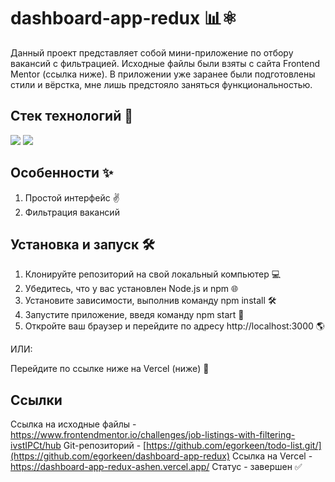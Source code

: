 # dashboard-app-redux 📊⚛️

Данный проект представляет собой мини-приложение  по отбору вакансий с фильтрацией. Исходные файлы были взяты с сайта Frontend Mentor (ссылка ниже). 
В приложении уже заранее были подготовлены стили и вёрстка, мне лишь предстояло заняться функциональностью.

## Стек технологий 🔨

<img src="https://img.shields.io/badge/React-61DAFB?style=for-the-badge&logo=react&logoColor=white"/> <img src="https://img.shields.io/badge/redux-764ABC?style=for-the-badge&logo=redux&logoColor=white"/>

## Особенности ✨

1. Простой интерфейс ✌
2. Фильтрация вакансий

## Установка и запуск 🛠️

1. Клонируйте репозиторий на свой локальный компьютер 💻
2. Убедитесь, что у вас установлен Node.js и npm 🌐
3. Установите зависимости, выполнив команду npm install 🛠️
4. Запустите приложение, введя команду npm start 🏁
5. Откройте ваш браузер и перейдите по адресу http://localhost:3000 🌎

ИЛИ:

Перейдите по ссылке ниже на Vercel (ниже) 🔗

## Ссылки

Ссылка на исходные файлы - https://www.frontendmentor.io/challenges/job-listings-with-filtering-ivstIPCt/hub
Git-репозиторий - [https://github.com/egorkeen/todo-list.git/](https://github.com/egorkeen/dashboard-app-redux)
Ссылка на Vercel - https://dashboard-app-redux-ashen.vercel.app/
Статус - завершен ✅
